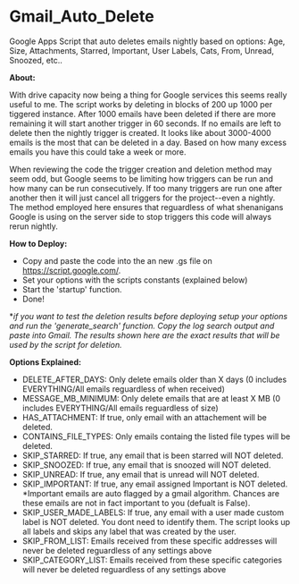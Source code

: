 # Gmail_Auto_Delete
Google Apps Script that auto deletes emails nightly based on options: Age, Size, Attachments, Starred, Important, User Labels, Cats, From, Unread, Snoozed, etc..

**About:**

With drive capacity now being a thing for Google services this seems really useful to me. The script works by deleting in blocks of 200 up 1000 per tiggered instance. After 1000 emails have been deleted if there are more remaining it will start another trigger in 60 seconds. If no emails are left to delete then the nightly trigger is created. It looks like about 3000-4000 emails is the most that can be deleted in a day. Based on how many excess emails you have this could take a week or more.

When reviewing the code the trigger creation and deletion method may seem odd, but Google seems to be limiting how triggers can be run and how many can be run consecutively. If too many triggers are run one after another then it will just cancel all triggers for the project--even a nightly. The method employed here ensures that reguardless of what shenanigans Google is using on the server side to stop triggers this code will always rerun nightly. 


**How to Deploy:**
- Copy and paste the code into the an new .gs file on https://script.google.com/.
- Set your options with the scripts constants (explained below)
- Start the 'startup' function. 
- Done!

**if you want to test the deletion results before deploying setup your options and run the 'generate_search' function. Copy the log search output and paste into Gmail. The results shown here are the exact results that will be used by the script for deletion.*

**Options Explained:**
- DELETE_AFTER_DAYS: Only delete emails older than X days (0 includes EVERYTHING/All emails reguardless of when received)
- MESSAGE_MB_MINIMUM: Only delete emails that are at least X MB (0 includes EVERYTHING/All emails reguardless of size)
- HAS_ATTACHMENT: If true, only email with an attachement will be deleted.
- CONTAINS_FILE_TYPES: Only emails containg the listed file types will be deleted.
- SKIP_STARRED: If true, any email that is been starred will NOT deleted.
- SKIP_SNOOZED: If true, any email that is snoozed will NOT deleted.
- SKIP_UNREAD: If true, any email that is unread will NOT deleted.
- SKIP_IMPORTANT: If true, any email assigned Important is NOT deleted. *Important emails are auto flagged by a gmail algorithm. Chances are these emails are not in fact important to you (defualt is False).
- SKIP_USER_MADE_LABELS: If true, any email with a user made custom label is NOT deleted. You dont need to identify them. The script looks up all labels and skips any label that was created by the user.
- SKIP_FROM_LIST: Emails received from these specific addresses will never be deleted reguardless of any settings above
- SKIP_CATEGORY_LIST: Emails received from these specific categories will never be deleted reguardless of any settings above
